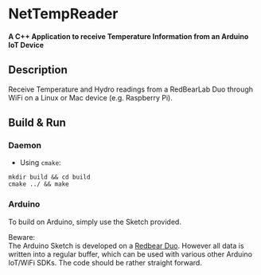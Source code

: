 NetTempReader
=============
#### A  C++ Application to receive Temperature Information from an Arduino IoT Device

## Description

Receive Temperature and Hydro readings from a RedBearLab Duo through WiFi on a Linux or Mac device (e.g. Raspberry Pi).

## Build & Run

### Daemon
+ Using `cmake`: 
```
mkdir build && cd build
cmake ../ && make
```

### Arduino
To build on Arduino, simply use the Sketch provided.
   
Beware:   
The Arduino Sketch is developed on a [Redbear Duo](https://github.com/redbear/Duo).
However all data is written into a regular buffer, which can be used with various other
Arduino IoT/WiFi SDKs. The code should be rather straight forward.

